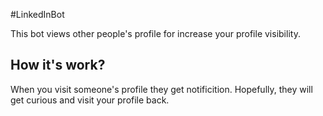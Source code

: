 #LinkedInBot

This bot views other people's profile for increase your profile visibility.

## How it's work?
When you visit someone's profile they get notificition. Hopefully, they will get curious and visit your profile back.